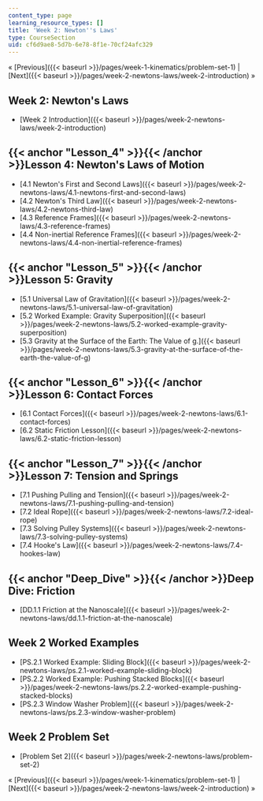 ```yaml
---
content_type: page
learning_resource_types: []
title: 'Week 2: Newton''s Laws'
type: CourseSection
uid: cf6d9ae8-5d7b-6e78-8f1e-70cf24afc329
---
```


« [Previous]({{< baseurl >}}/pages/week-1-kinematics/problem-set-1) | [Next]({{< baseurl >}}/pages/week-2-newtons-laws/week-2-introduction) »

Week 2: Newton's Laws
---------------------

*   [Week 2 Introduction]({{< baseurl >}}/pages/week-2-newtons-laws/week-2-introduction)

{{< anchor "Lesson_4" >}}{{< /anchor >}}Lesson 4: Newton's Laws of Motion
-------------------------------------------------------------------------

*   [4.1 Newton's First and Second Laws]({{< baseurl >}}/pages/week-2-newtons-laws/4.1-newtons-first-and-second-laws)
*   [4.2 Newton's Third Law]({{< baseurl >}}/pages/week-2-newtons-laws/4.2-newtons-third-law)
*   [4.3 Reference Frames]({{< baseurl >}}/pages/week-2-newtons-laws/4.3-reference-frames)
*   [4.4 Non-inertial Reference Frames]({{< baseurl >}}/pages/week-2-newtons-laws/4.4-non-inertial-reference-frames)

{{< anchor "Lesson_5" >}}{{< /anchor >}}Lesson 5: Gravity
---------------------------------------------------------

*   [5.1 Universal Law of Gravitation]({{< baseurl >}}/pages/week-2-newtons-laws/5.1-universal-law-of-gravitation)
*   [5.2 Worked Example: Gravity Superposition]({{< baseurl >}}/pages/week-2-newtons-laws/5.2-worked-example-gravity-superposition)
*   [5.3 Gravity at the Surface of the Earth: The Value of g.]({{< baseurl >}}/pages/week-2-newtons-laws/5.3-gravity-at-the-surface-of-the-earth-the-value-of-g)

{{< anchor "Lesson_6" >}}{{< /anchor >}}Lesson 6: Contact Forces
----------------------------------------------------------------

*   [6.1 Contact Forces]({{< baseurl >}}/pages/week-2-newtons-laws/6.1-contact-forces)
*   [6.2 Static Friction Lesson]({{< baseurl >}}/pages/week-2-newtons-laws/6.2-static-friction-lesson)

{{< anchor "Lesson_7" >}}{{< /anchor >}}Lesson 7: Tension and Springs
---------------------------------------------------------------------

*   [7.1 Pushing Pulling and Tension]({{< baseurl >}}/pages/week-2-newtons-laws/7.1-pushing-pulling-and-tension)
*   [7.2 Ideal Rope]({{< baseurl >}}/pages/week-2-newtons-laws/7.2-ideal-rope)
*   [7.3 Solving Pulley Systems]({{< baseurl >}}/pages/week-2-newtons-laws/7.3-solving-pulley-systems)
*   [7.4 Hooke's Law]({{< baseurl >}}/pages/week-2-newtons-laws/7.4-hookes-law)

{{< anchor "Deep_Dive" >}}{{< /anchor >}}Deep Dive: Friction
------------------------------------------------------------

*   [DD.1.1 Friction at the Nanoscale]({{< baseurl >}}/pages/week-2-newtons-laws/dd.1.1-friction-at-the-nanoscale)

Week 2 Worked Examples
----------------------

*   [PS.2.1 Worked Example: Sliding Block]({{< baseurl >}}/pages/week-2-newtons-laws/ps.2.1-worked-example-sliding-block)
*   [PS.2.2 Worked Example: Pushing Stacked Blocks]({{< baseurl >}}/pages/week-2-newtons-laws/ps.2.2-worked-example-pushing-stacked-blocks)
*   [PS.2.3 Window Washer Problem]({{< baseurl >}}/pages/week-2-newtons-laws/ps.2.3-window-washer-problem)

Week 2 Problem Set
------------------

*   [Problem Set 2]({{< baseurl >}}/pages/week-2-newtons-laws/problem-set-2)

« [Previous]({{< baseurl >}}/pages/week-1-kinematics/problem-set-1) | [Next]({{< baseurl >}}/pages/week-2-newtons-laws/week-2-introduction) »